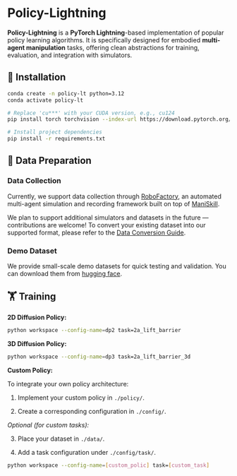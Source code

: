 # Policy-Lightning

**Policy-Lightning** is a **PyTorch Lightning**-based implementation of popular policy learning algorithms. It is specifically designed for embodied **multi-agent manipulation** tasks, offering clean abstractions for training, evaluation, and integration with simulators.

## 🚀 Installation

```bash
conda create -n policy-lt python=3.12
conda activate policy-lt

# Replace 'cu***' with your CUDA version, e.g., cu124
pip install torch torchvision --index-url https://download.pytorch.org/whl/cu***

# Install project dependencies
pip install -r requirements.txt
```

## 📁 Data Preparation

### Data Collection

Currently, we support data collection through [RoboFactory](https://github.com/MARS-EAI/RoboFactory), an automated multi-agent simulation and recording framework built on top of [ManiSkill](https://www.maniskill.ai/).

We plan to support additional simulators and datasets in the future — contributions are welcome!
To convert your existing dataset into our supported format, please refer to the [Data Conversion Guide](docs/data_convert.md).

### Demo Dataset

We provide small-scale demo datasets for quick testing and validation. You can download them from [hugging face](https://huggingface.co/datasets/Ziyeeee/Policy-Lightning/tree/main/demo).

## 🏋️ Training

**2D Diffusion Policy:**

```bash
python workspace --config-name=dp2 task=2a_lift_barrier
```

**3D Diffusion Policy:**

```bash
python workspace --config-name=dp3 task=2a_lift_barrier_3d
```

**Custom Policy:**

To integrate your own policy architecture:

1. Implement your custom policy in `./policy/`.

2. Create a corresponding configuration in `./config/`.

*Optional (for custom tasks):*

3. Place your dataset in `./data/`.

4. Add a task configuration under `./config/task/`.

```bash
python workspace --config-name=[custom_polic] task=[custom_task]
```
